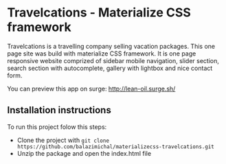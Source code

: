 # Travelcations - Materialize CSS framework

Travelcations is a travelling company selling vacation packages. This one page site was build with materialize CSS framework. It is one page responsive website comprized of sidebar mobile navigation, slider section, search section with autocomplete, gallery with lightbox and nice contact form.

You can preview this app on surge: http://lean-oil.surge.sh/

## Installation instructions

To run this project folow this steps:
- Clone the project with ``git clone https://github.com/balazimichal/materializecss-travelcations.git``
- Unzip the package and open the index.html file
